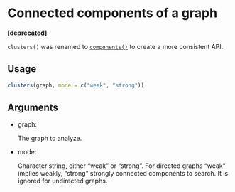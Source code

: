 # Connected components of a graph

**\[deprecated\]**

`clusters()` was renamed to
[`components()`](https://r.igraph.org/reference/components.md) to create
a more consistent API.

## Usage

``` r
clusters(graph, mode = c("weak", "strong"))
```

## Arguments

- graph:

  The graph to analyze.

- mode:

  Character string, either “weak” or “strong”. For directed graphs
  “weak” implies weakly, “strong” strongly connected components to
  search. It is ignored for undirected graphs.
